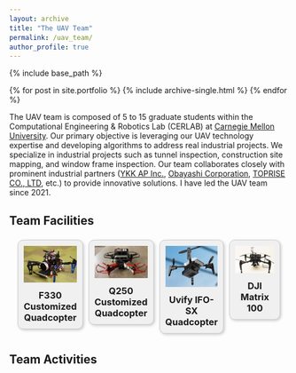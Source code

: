 ```yaml
---
layout: archive
title: "The UAV Team"
permalink: /uav_team/
author_profile: true
---
```


{% include base_path %}


{% for post in site.portfolio %}
  {% include archive-single.html %}
{% endfor %}

The UAV team is composed of 5 to 15 graduate students within the Computational Engineering & Robotics Lab (CERLAB) at [Carnegie Mellon University](https://www.cmu.edu/). Our primary objective is leveraging our UAV technology expertise and developing algorithms to address real industrial projects. We specialize in industrial projects such as tunnel inspection, construction site mapping, and window frame inspection. Our team collaborates closely with prominent industrial partners ([YKK AP Inc.](https://www.ykkap.com/), [Obayashi Corporation](https://www.obayashi.co.jp/en/), [TOPRISE CO., LTD](https://www.toprise.jp/), etc.) to provide innovative solutions. I have led the UAV team since 2021.

Team Facilities
------
<div style="display: flex; justify-content: space-between; align-items: flex-start; margin: 10px; flex-wrap: wrap;">
    <!-- First Block -->
    <div style="text-align: center; border: 1px solid #ccc; background-color: #f0f0f0; padding: 10px; box-shadow: 2px 2px 5px rgba(0,0,0,0.2); border-radius: 10px; flex: 1; margin: 5px;">
        <div style="max-height: 200px; overflow: hidden;">
            <img src="/images/big_drone.jpg" alt="Image 1" style="max-width: 100%; max-height: 100%; object-fit: contain;">
        </div>
        <h3 style="margin-top: 10px; margin-bottom: 0;">F330 Customized Quadcopter</h3>
    </div>
    <!-- Second Block -->
    <div style="text-align: center; border: 1px solid #ccc; background-color: #f0f0f0; padding: 10px; box-shadow: 2px 2px 5px rgba(0,0,0,0.2); border-radius: 10px; flex: 1; margin: 5px;">
        <div style="max-height: 200px; overflow: hidden;">
            <img src="/images/small_drone.jpeg" alt="Image 2" style="max-width: 100%; max-height: 100%; object-fit: contain;">
        </div>
        <h3 style="margin-top: 10px; margin-bottom: 0;">Q250 Customized Quadcopter</h3>
    </div>
    <!-- Third Block -->
    <div style="text-align: center; border: 1px solid #ccc; background-color: #f0f0f0; padding: 10px; box-shadow: 2px 2px 5px rgba(0,0,0,0.2); border-radius: 10px; flex: 1; margin: 5px;">
        <div style="max-height: 200px; overflow: hidden;">
            <img src="/images/uvify_drone.png" alt="Image 3" style="max-width: 100%; max-height: 100%; object-fit: contain;">
        </div>
        <h3 style="margin-top: 10px; margin-bottom: 0;">Uvify IFO-SX Quadcopter</h3>
    </div> 
    <!-- Fourth Block -->
    <div style="text-align: center; border: 1px solid #ccc; background-color: #f0f0f0; padding: 10px; box-shadow: 2px 2px 5px rgba(0,0,0,0.2); border-radius: 10px; flex: 1; margin: 5px;">
        <div style="max-height: 200px; overflow: hidden;">
            <img src="/images/dji_drone.png" alt="Image 4" style="max-width: 100%; max-height: 100%; object-fit: contain;">
        </div>
        <h3 style="margin-top: 10px; margin-bottom: 0;">DJI Matrix 100</h3>
    </div> 
</div>

Team Activities
------